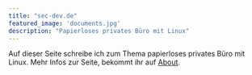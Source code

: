 ```yaml
---
title: "sec-dev.de"
featured_image: 'documents.jpg'
description: "Papierloses privates Büro mit Linux"
---
```


Auf dieser Seite schreibe ich zum Thema papierloses privates Büro mit Linux.  Mehr Infos zur Seite, bekommt ihr auf [About](about/).
